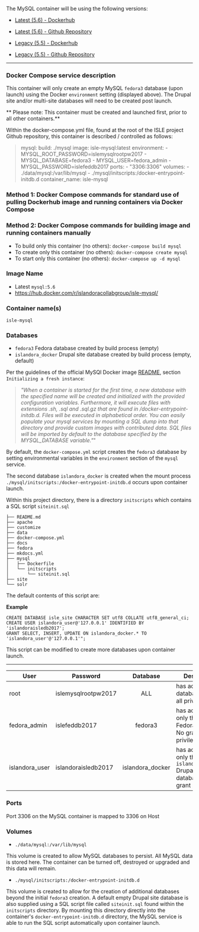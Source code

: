 The MySQL container will be using the following versions:


* [Latest (5.6) - Dockerhub](https://hub.docker.com/_/mysql/)
* [Latest (5.6) - Github Repository](https://github.com/docker-library/mysql/blob/d8e7c8b6c0ba854fd5ea8257b79a2b3377f668ae/5.6/Dockerfile)

* [Legacy (5.5) - Dockerhub](https://hub.docker.com/_/mysql/)
* [Legacy (5.5) - Github Repository](https://github.com/docker-library/mysql/blob/41cfbdd89323a1230342038757b5b8f7f2f36b74/5.5/Dockerfile)

---

### Docker Compose service description
This container will only create an empty MySQL `fedora3` database (upon launch) using the Docker `environment` setting (displayed above). The Drupal site and/or multi-site databases will need to be created post launch.

** Please note: This container must be created and launched first, prior to all other containers.**

Within the docker-compose.yml file, found at the root of the ISLE project Github repository, this container is described / controlled as follows:

>mysql:
  build: ./mysql
  image: isle-mysql:latest
  environment:
    - MYSQL_ROOT_PASSWORD=islemysqlrootpw2017
    - MYSQL_DATABASE=fedora3
    - MYSQL_USER=fedora_admin
    - MYSQL_PASSWORD=islefeddb2017
  ports:
    - "3306:3306"
  volumes:
    - ./data/mysql:/var/lib/mysql
    - ./mysql/initscripts:/docker-entrypoint-initdb.d
  container_name: isle-mysql

### Method 1: Docker Compose commands for standard use of pulling Dockerhub image and running containers via Docker Compose


### Method 2: Docker Compose commands for building image and running containers manually
  * To build only this container (no others): `docker-compose build mysql`  
  * To create only this container (no others): `docker-compose create mysql`
  * To start only this container (no others): `docker-compose up -d mysql`  

### Image Name
* Latest `mysql:5.6`
* https://hub.docker.com/r/islandoracollabgroup/isle-mysql/


### Container name(s)
`isle-mysql`

### Databases

* `fedora3` Fedora database created by build process (empty)
* `islandora_docker` Drupal site database created by build process (empty, default)

Per the guidelines of the official MySQl Docker image [README](https://hub.docker.com/_/mysql/), section `Initializing a fresh instance`:

> *"When a container is started for the first time, a new database with the specified name will be created and initialized with the provided configuration variables. Furthermore, it will execute files with extensions .sh, .sql and .sql.gz that are found in /docker-entrypoint-initdb.d. Files will be executed in alphabetical order. You can easily populate your mysql services by mounting a SQL dump into that directory and provide custom images with contributed data. SQL files will be imported by default to the database specified by the MYSQL_DATABASE variable."*"

By default, the `docker-compose.yml` script creates the `fedora3` database by setting environmental variables in the `environment` section of the `mysql` service.

The second database `islandora_docker` is created when the mount process `./mysql/initscripts:/docker-entrypoint-initdb.d` occurs upon container launch.

Within this project directory, there is a directory `initscripts` which contains a SQL script `siteinit.sql`

```
├── README.md
├── apache
├── customize
├── data
├── docker-compose.yml
├── docs
├── fedora
├── mkdocs.yml
├── mysql
│   ├── Dockerfile
│   └── initscripts
│       └── siteinit.sql
├── site
└── solr
```

The default contents of this script are:

**Example**

`CREATE DATABASE isle_site CHARACTER SET utf8 COLLATE utf8_general_ci;`  
`CREATE USER islandora_user@'127.0.0.1' IDENTIFIED BY 'islandoraisledb2017';`  
`GRANT SELECT, INSERT, UPDATE ON islandora_docker.* TO 'islandora_user'@'127.0.0.1'";`  

This script can be modified to create more databases upon container launch.

---

| User         | Password            | Database         | Description                                                                  |
------------   | -------------       | :-------------:  | -------------                                                                |
root           | islemysqlrootpw2017 | ALL              | has access to all databases with all privileges                           |
fedora_admin   | islefeddb2017       | fedora3          | has access to only the `fedora3` Fedora database. No grant privileges.       |
islandora_user | islandoraisledb2017 | islandora_docker | has access to only the `islandora_docker` Drupal site database. No grant privileges. |

### Ports
Port 3306 on the MySQL container is mapped to 3306 on Host

### Volumes
* `./data/mysql:/var/lib/mysql`

This volume is created to allow MySQL databases to persist. All MySQL data is stored here. The container can be turned off, destroyed or upgraded and this data will remain.

* `./mysql/initscripts:/docker-entrypoint-initdb.d`

This volume is created to allow for the creation of additional databases beyond the initial `fedora3` creation. A default empty Drupal site database is also supplied using a SQL script file called `siteinit.sql` found within the `initscripts` directory. By mounting this directory directly into the container's `docker-entrypoint-initdb.d` directory, the MySQL service is able to run the SQL script automatically upon container launch.
